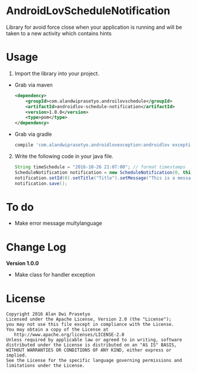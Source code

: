 # AndroidLovScheduleNotification
Library for avoid force close when your application is running and will be taken to a new activity which contains hints
# Usage
1. Import the library into your project.
  * Grab via maven

    ```xml
    <dependency>
        <groupId>com.alandwiprasetyo.androilovschedule</groupId>
        <artifactId>androidlov-schedule-notification</artifactId>
        <version>1.0.0</version>
        <type>pom</type>
    </dependency>
    ```

  * Grab via gradle

    ```groovy
    compile 'com.alandwiprasetyo.androidlovexception:androidlov exception:1.0.0'
    ```

2. Write the following code in your java file.

    ```java
    String timeSchedule = "2016-10-26 21:07:00"; // format timestamps
    ScheduleNotification notification = new ScheduleNotification(0, this, NotifActivity.class, timeSchedule);
    notification.setId(0).setTitle("Title").setMessage("This is a message for notification");
    notification.save();
    ```

# To do
  * Make error message multylanguage
# Change Log
  **Version 1.0.0**
  * Make class for handler exception
# License
    Copyright 2016 Alan Dwi Prasetyo
    Licensed under the Apache License, Version 2.0 (the "License");
    you may not use this file except in compliance with the License.
    You may obtain a copy of the License at
       http://www.apache.org/licenses/LICENSE-2.0
    Unless required by applicable law or agreed to in writing, software
    distributed under the License is distributed on an "AS IS" BASIS,
    WITHOUT WARRANTIES OR CONDITIONS OF ANY KIND, either express or implied.
    See the License for the specific language governing permissions and
    limitations under the License.
